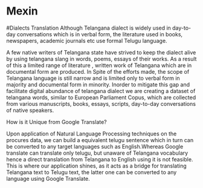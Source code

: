 # Mexin
#Dialects Translation
Although Telangana dialect is widely used in day-to-day conversations which is in verbal form, the literature used in books, newspapers, academic journals etc use formal Telugu language.

A few native writers of Telangana state have strived to keep the dialect alive by using telangana slang in words, poems, essays of their works. As a result of this a limited range of literature , written work of Telangana which are in documental form are produced.
In Spite of the efforts made, the scope of Telangana language is still narrow and is limited only to verbal form in majority and documental form in minority.
Inorder to mitigate this gap and facilitate digital abundance of telangana dialect we are creating a dataset of telangana words, similar to European Parliament Copus, which are collected from various manuscripts, books, essays, scripts, day-to-day conversations of native speakers.

How is it Unique from Google Translate?

Upon application of Natural Language Processing techniques on the procures data, we can build a equivalent telugu sentence which in turn can be converted to any target languages such as English.Whereas Google translate can translate only telugu, but unaware of Telangana vocabulary hence a direct translation from Telangana to English using it is not feasible.
This is where our application shines, as it acts as a bridge for translating Telangana text to Telugu text, the latter one can be converted to any language using Google Translate.
